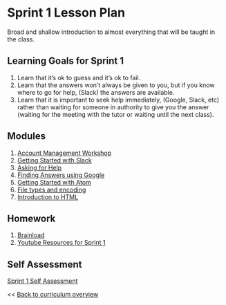 # Sprint 1 Lesson Plan
Broad and shallow introduction to almost everything that will be taught in the class.

## Learning Goals for Sprint 1
1. Learn that it’s ok to guess and it’s ok to fail.
2. Learn that the answers won’t always be given to you, but if you know where to go for help, (Slack) the answers are available.
3. Learn that it is important to seek help immediately, (Google, Slack, etc) rather than waiting for someone in authority to give you the answer (waiting for the meeting with the tutor or waiting until the next class).


## Modules
1. [Account Management Workshop](../modules/account-management-workshop)
1. [Getting Started with Slack](../modules/getting-started-with-slack)
1. [Asking for Help](../modules/asking-for-help)
1. [Finding Answers using Google](../modules/finding-answers-using-google)
1. [Getting Started with Atom](../modules/getting-started-with-atom)
1. [File types and encoding](../modules/file-types-and-encoding)
1. [Introduction to HTML](../modules/intro-to-html)

## Homework
1. [Brainload](https://brentonstrine.github.io/brainload/)
1. [Youtube Resources for Sprint 1](https://www.youtube.com/watch?v=9yRvIE9hOJg&list=PLJqzUFK3oO7lDMAC7QeC-1lnTLNjVhWP4)

## Self Assessment
[Sprint 1 Self Assessment](./01-sprint-1-self-test)


<< [Back to curriculum overview](https://glover.io/refcode-docs/curriculum/)
